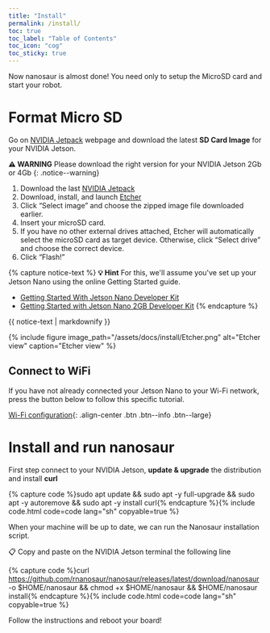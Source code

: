 ```yaml
---
title: "Install"
permalink: /install/
toc: true
toc_label: "Table of Contents"
toc_icon: "cog"
toc_sticky: true
---
```


Now nanosaur is almost done! You need only to setup the MicroSD card and start your robot.

# Format Micro SD

Go on [NVIDIA Jetpack](https://developer.nvidia.com/embedded/Jetpack) webpage and download the latest **SD Card Image** for your NVIDIA Jetson.

**:warning: WARNING** Please download the right version for your NVIDIA Jetson 2Gb or 4Gb
{: .notice--warning}

1. Download the last [NVIDIA Jetpack](https://developer.nvidia.com/embedded/Jetpack)
2. Download, install, and launch [Etcher](https://www.balena.io/etcher)
3. Click “Select image” and choose the zipped image file downloaded earlier.
4. Insert your microSD card.
5. If you have no other external drives attached, Etcher will automatically select the microSD card as target device. Otherwise, click “Select drive” and choose the correct device.
6. Click “Flash!”

{% capture notice-text %}
**:bulb: Hint** For this, we'll assume you've set up your Jetson Nano using the online Getting Started guide.
* [Getting Started With Jetson Nano Developer Kit](https://developer.nvidia.com/embedded/learn/get-started-jetson-nano-devkit)
* [Getting Started with Jetson Nano 2GB Developer Kit](https://developer.nvidia.com/embedded/learn/get-started-jetson-nano-2gb-devkit)
{% endcapture %}

<div class="notice--success">
  {{ notice-text | markdownify }}
</div>

{% include figure image_path="/assets/docs/install/Etcher.png" alt="Etcher view" caption="Etcher view" %}

## Connect to WiFi

If you have not already connected your Jetson Nano to your Wi-Fi network, press the button below to follow this specific tutorial.

[Wi-Fi configuration](/optional/wifi){: .align-center .btn .btn--info .btn--large}

# Install and run nanosaur

First step connect to your NVIDIA Jetson, **update & upgrade** the distribution and install **curl**

{% capture code %}sudo apt update && sudo apt -y full-upgrade && sudo apt -y autoremove && sudo apt -y install curl{% endcapture %}{% include code.html code=code lang="sh" copyable=true %}

When your machine will be up to date, we can run the Nanosaur installation script.

:clipboard: Copy and paste on the NVIDIA Jetson terminal the following line

{% capture code %}curl https://github.com/rnanosaur/nanosaur/releases/latest/download/nanosaur -o $HOME/nanosaur && chmod +x $HOME/nanosaur && $HOME/nanosaur install{% endcapture %}{% include code.html code=code lang="sh" copyable=true %}

Follow the instructions and reboot your board!
